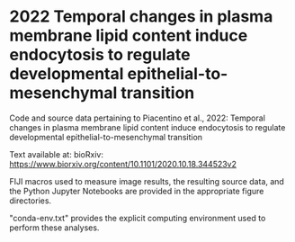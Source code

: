 # 2022 Temporal changes in plasma membrane lipid content induce endocytosis to regulate developmental epithelial-to-mesenchymal transition
Code and source data pertaining to Piacentino et al., 2022: Temporal changes in plasma membrane lipid content induce endocytosis to regulate developmental epithelial-to-mesenchymal transition

Text available at:
bioRxiv: https://www.biorxiv.org/content/10.1101/2020.10.18.344523v2

FIJI macros used to measure image results, the resulting source data, and the Python Jupyter Notebooks are provided in the appropriate figure directories.

"conda-env.txt" provides the explicit computing environment used to perform these analyses.

